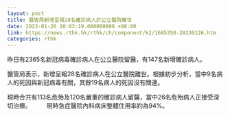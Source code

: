 ```yaml
---
layout: post
title: 醫管局新增呈報28名確診病人於公立醫院離世
date: 2023-01-26 20:03:19.000000000 +08:00
link: https://news.rthk.hk/rthk/ch/component/k2/1685358-20230126.htm
categories: rthk
---
```


昨日有2365名新冠病毒確診病人在公立醫院留醫，有147名新增確診病人。

醫管局表示，新增呈報28名確診病人在公立醫院離世。根據初步分析，當中9名病人的死因與新冠病毒有關，其餘19名病人的死因沒有關連。

現時合共有113名危殆及120名嚴重的確診病人留醫，當中26名危殆病人正接受深切治療。
　　 
現時急症醫院內科病床整體住用率約為94%。
